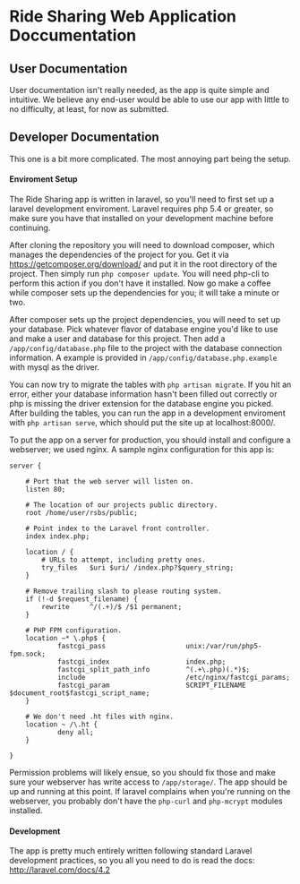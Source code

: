 # Ride Sharing Web Application Doccumentation

## User Documentation

User documentation isn't really needed, as the app is quite simple and intuitive. We believe any end-user would be able to use our app with little to no difficulty, at least, for now as submitted.

## Developer Documentation

This one is a bit more complicated. The most annoying part being the setup.

#### Enviroment Setup

The Ride Sharing app is written in laravel, so you'll need to first set up a laravel development enviroment. Laravel requires php 5.4 or greater, so make sure you have that installed on your development machine before continuing.

After cloning the repository you will need to download composer, which manages the dependencies of the project for you. Get it via https://getcomposer.org/download/ and put it in the root directory of the project. Then simply run `php composer update`. You will need php-cli to perform this action if you don't have it installed. Now go make a coffee while composer sets up the dependencies for you; it will take a minute or two.

After composer sets up the project dependencies, you will need to set up your database. Pick whatever flavor of database engine you'd like to use and make a user and database for this project. Then add a `/app/config/database.php` file to the project with the database connection information. A example is provided in `/app/config/database.php.example` with mysql as the driver.

You can now try to migrate the tables with `php artisan migrate`. If you hit an error, either your database information hasn't been filled out correctly or php is missing the driver extension for the database engine you picked. After building the tables, you can run the app in a development enviroment with `php artisan serve`, which should put the site up at localhost:8000/.

To put the app on a server for production, you should install and configure a webserver; we used nginx. A sample nginx configuration for this app is:

```
server {

    # Port that the web server will listen on.
    listen 80;

    # The location of our projects public directory.
    root /home/user/rsbs/public;

    # Point index to the Laravel front controller.
    index index.php;

    location / {
        # URLs to attempt, including pretty ones.
        try_files   $uri $uri/ /index.php?$query_string;
    }

    # Remove trailing slash to please routing system.
    if (!-d $request_filename) {
        rewrite     ^/(.+)/$ /$1 permanent;
    }

    # PHP FPM configuration.
    location ~* \.php$ {
            fastcgi_pass                    unix:/var/run/php5-fpm.sock;
            fastcgi_index                   index.php;
            fastcgi_split_path_info         ^(.+\.php)(.*)$;
            include                         /etc/nginx/fastcgi_params;
            fastcgi_param                   SCRIPT_FILENAME $document_root$fastcgi_script_name;
    }

    # We don't need .ht files with nginx.
    location ~ /\.ht {
            deny all;
    }

}
```

Permission problems will likely ensue, so you should fix those and make sure your webserver has write access to `/app/storage/`. The app should be up and running at this point. If laravel complains when you're running on the webserver, you probably don't have the `php-curl` and `php-mcrypt` modules installed.

#### Development

The app is pretty much entirely written following standard Laravel development practices, so you all you need to do is read the docs: http://laravel.com/docs/4.2